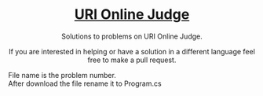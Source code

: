 <h1 align="center">
	<a href="https://www.urionlinejudge.com.br/judge/en/profile/234476">URI Online Judge</a>
</h1>
<p align="center">
    Solutions to problems on URI Online Judge.
</p>
<p align="center">
	If you are interested in helping or have a solution in a different language feel free to make a pull request.
</p>

File name is the problem number. <br>
After download the file rename it to Program.cs
